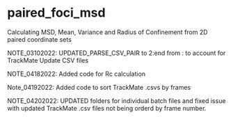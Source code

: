 # paired_foci_msd
 Calculating MSD, Mean, Variance and Radius of Confinement 
from 2D paired coordinate sets

NOTE_03102022: UPDATED_PARSE_CSV_PAIR to 2:end from : to account for 
TrackMate Update CSV files

NOTE_04182022: Added code for Rc calculation

Note_04192022: Added code to sort TrackMate .csvs by frames

NOTE_04202022: UPDATED folders for individual batch files and fixed issue with
updated TrackMate .csv files not being orderd by frame number. 